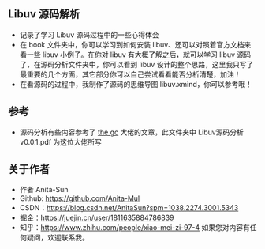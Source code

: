 ## Libuv 源码解析
 - 记录了学习 Libuv 源码过程中的一些心得体会
 - 在 book 文件夹中，你可以学习到如何安装 libuv、还可以对照着官方文档来看一些 libuv 小例子。在你对 libuv 有大概了解之后，就可以学习 libuv 源码了，在源码分析文件夹中，你可以看到 libuv 设计的整个思路，这里我只写了最重要的几个方面，其它部分你可以自己尝试看看能否分析清楚，加油！
 - 在看源码的过程中，我制作了源码的思维导图 libuv.xmind，你可以参考哦！
## 参考
 - 源码分析有些内容参考了 [the gc](https://www.zhihu.com/people/theanarkh) 大佬的文章，此文件夹中 Libuv源码分析v0.0.1.pdf 为这位大佬所写
## 关于作者
 - 作者 Anita-Sun
 - Github: https://github.com/Anita-Mul
 - CSDN：https://blog.csdn.net/AnitaSun?spm=1038.2274.3001.5343
 - 掘金：https://juejin.cn/user/1811635884786839
 - 知乎：https://www.zhihu.com/people/xiao-mei-zi-97-4
如果您对内容有任何疑问，欢迎联系我。